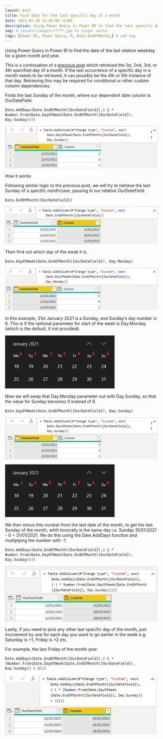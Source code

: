 ```yaml
---
layout: post
title: Find date for the last specific day of a month
date: 2021-01-30 12:42:00 +1100
description: Using Power Query in Power BI to find the last specific day e.g. last Sunday of a month/year, based on another date column. # Add post description (optional)
img: # /assets/images/?????.jpg no longer works
tags: [Power BI, Power Query, M, Date.EndOfMonth,] # add tag
---
```


Using Power Query in Power BI to find the date of the last relative weekday for a given month and year.

This is a continuation of a [previous post](https://datamesse.github.io/blog/2021/01/16/power-bi-find-1st-2nd-3rd-specific-day-of-a-month.html) which retrieved the 1st, 2nd, 3rd, or 4th specified day of a month. If the last occurrence of a specific day in a month needs to be retrieved, it can possibly be the 4th or 5th instance of that day. Retrieving this may be required for conditional or other custom column dependencies.

Finds the last Sunday of the month, where our dependent date column is OurDateField.

```
Date.AddDays(Date.EndOfMonth([OurDateField]),(-1 * Number.From(Date.DayOfWeek(Date.EndOfMonth([OurDateField]), Day.Sunday))))
```
![Power Query Day number of last of the month year Day.Sunday](https://github.com/datamesse/blog/blob/master/assets/images/blog/2021-01-30-power-bi-find-last-specific-day-of-a-month/04.png?raw=true)

How it works

Following similar logic to the previous post, we will try to retrieve the last Sunday of a specific month/year, passing in our relative *OurDateField*.

```
Date.EndOfMonth([OurDateField])
```
![Power Query last day of the month year](https://github.com/datamesse/blog/blob/master/assets/images/blog/2021-01-30-power-bi-find-last-specific-day-of-a-month/01.png?raw=true)

Then find out which day of the week it is.

```
Date.DayOfWeek(Date.EndOfMonth([OurDateField]), Day.Monday)
```
![Power Query Day number of last of the month year Day.Monday](https://github.com/datamesse/blog/blob/master/assets/images/blog/2021-01-30-power-bi-find-last-specific-day-of-a-month/02.png?raw=true)

In this example, 31st January 2021 is a Sunday, and Sunday’s day number is 6. This is if the optional parameter for start of the week is Day.Monday (which is the default, if not provided).

![Calendar using Day.Monday](https://github.com/datamesse/blog/blob/master/assets/images/blog/2021-01-30-power-bi-find-last-specific-day-of-a-month/03.png?raw=true)

Now we will swap that Day.Monday parameter out with Day.Sunday, so that the value for Sunday becomes 0 instead of 6.

```
Date.DayOfWeek(Date.EndOfMonth([OurDateField]), Day.Sunday)
```
![Power Query Day number of last of the month year Day.Sunday](https://github.com/datamesse/blog/blob/master/assets/images/blog/2021-01-30-power-bi-find-last-specific-day-of-a-month/04.png?raw=true)

![Calendar using Day.Sunday](https://github.com/datamesse/blog/blob/master/assets/images/blog/2021-01-30-power-bi-find-last-specific-day-of-a-month/05.png?raw=true)

We then minus this number from the last date of the month, to get the last Sunday of the month, whih ironically is the same day i.e. Sunday 31/01/2021 - 0 = 31/01/2021. We do this using the Date.AddDays function and multiplying the number with -1.

```
Date.AddDays(Date.EndOfMonth([OurDateField]),(-1 * Number.From(Date.DayOfWeek(Date.EndOfMonth([OurDateField]), Day.Sunday))))
```
![Power Query last date Sunday](https://github.com/datamesse/blog/blob/master/assets/images/blog/2021-01-30-power-bi-find-last-specific-day-of-a-month/06.png?raw=true)

Lastly, if you need to pick any other last specific day of the month, just inccrement by one for each day you want to go earlier in the week e.g. Saturday is +1, Friday is +2 etc.

For example, the last Friday of the month year.

```
Date.AddDays(Date.EndOfMonth([OurDateField]),(-1 * (Number.From(Date.DayOfWeek(Date.EndOfMonth([OurDateField]), Day.Sunday)) + 2)))
```
![Power Query last date Friday](https://github.com/datamesse/blog/blob/master/assets/images/blog/2021-01-30-power-bi-find-last-specific-day-of-a-month/07.png?raw=true)